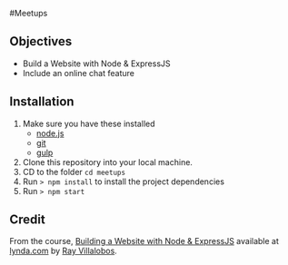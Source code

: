 #Meetups

## Objectives

- Build a Website with Node & ExpressJS
- Include an online chat feature

## Installation

1. Make sure you have these installed
	- [node.js](http://nodejs.org/)
	- [git](http://git-scm.com/)
	- [gulp](http://gulpjs.com/)
2. Clone this repository into your local machine.
3. CD to the folder `cd meetups`
4. Run `> npm install` to install the project dependencies
5. Run `> npm start` 

## Credit
From the course, [Building a Website with Node & ExpressJS]() available at [lynda.com](http://lynda.com) by [Ray Villalobos](http://raybo.org).
